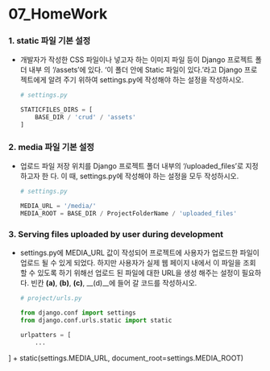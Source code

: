 # 07_HomeWork

### 1. static 파일 기본 설정

- 개발자가 작성한 CSS 파일이나 넣고자 하는 이미지 파일 등이 Django 프로젝트 폴더 내부 의 ‘/assets’에 있다. ‘이 폴더 안에 Static 파일이 있다.’라고 Django 프로젝트에게 알려 주기 위하여 settings.py에 작성해야 하는 설정을 작성하시오. 

  ```python
  # settings.py
  
  STATICFILES_DIRS = [
      BASE_DIR / 'crud' / 'assets'
  ]
  ```

  

### 2. media 파일 기본 설정 

- 업로드 파일 저장 위치를 Django 프로젝트 폴더 내부의 ‘/uploaded_files’로 지정하고자 한 다. 이 때, settings.py에 작성해야 하는 설정을 모두 작성하시오. 

  ```python
  # settings.py
  
  MEDIA_URL = '/media/'
  MEDIA_ROOT = BASE_DIR / ProjectFolderName / 'uploaded_files'
  ```

  



### 3. Serving files uploaded by user during development 

- settings.py에 MEDIA_URL 값이 작성되어 프로젝트에 사용자가 업로드한 파일이 업로드 될 수 있게 되었다. 하지만 사용자가 실제 웹 페이지 내에서 이 파일을 조회 할 수 있도록 하기 위해선 업로드 된 파일에 대한 URL을 생성 해주는 설정이 필요하다. 빈칸 __(a)__, __(b)__, __(c)__, __(d)__에 들어 갈 코드를 작성하시오.

  ```python
  # project/urls.py
  
  from django.conf import settings
  from django.conf.urls.static import static
  
  urlpatters = [
      ...
] + static(settings.MEDIA_URL, document_root=settings.MEDIA_ROOT)
  ```
  
  
